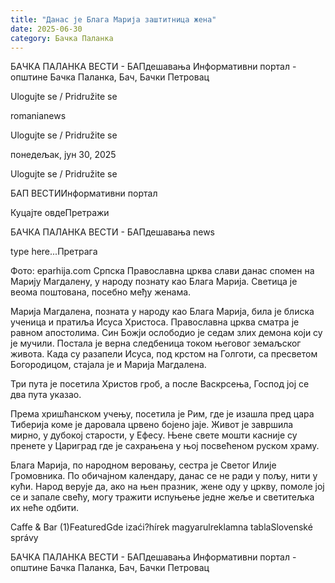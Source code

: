 ```yaml
---
title: "Данас је Блага Марија заштитница жена"
date: 2025-06-30
category: Бачка Паланка
---
```


БАЧКА ПАЛАНКА ВЕСТИ - БАПдешавања Информативни портал - општине Бачка Паланка, Бач, Бачки Петровац

Ulogujte se / Pridružite se

romanianews

Ulogujte se / Pridružite se

понедељак, јун 30, 2025

Ulogujte se / Pridružite se

БАП ВЕСТИИнформативни портал

Куцајте овдеПретражи

БАЧКА ПАЛАНКА ВЕСТИ - БАПдешавања news

type here...Претрага

Фото: eparhija.com
            Српска Православна црква слави данас спомен на Марију Магдалену, у народу познату као Блага Марија. Светица је веома поштована, посебно међу женама.

Марија Магдалена, позната у народу као Блага Марија, била је блиска ученица и пратиља Исуса Христоса. Православна црква сматра је равном апостолима.
Син Божји ослободио је седам злих демона који су је мучили. Постала је верна следбеница током његовог земаљског живота. Када су разапели Исуса, под крстом на Голготи, са пресветом Богородицом, стајала је и Марија Магдалена.


Три пута је посетила Христов гроб, а после Васкрсења, Господ јој се два пута указао.


Према хришћанском учењу, посетила је Рим, где је изашла пред цара Тиберија коме је даровала црвено бојено јаје. Живот је завршила мирно, у дубокој старости, у Ефесу.
Њене свете мошти касније су пренете у Цариград где је сахрањена у њој посвећеном руском храму.


Блага Марија, по народном веровању, сестра је Светог Илије Громовника. По обичајном календару, данас се не ради у пољу, нити у кући.
Народ верује да, ако на њен празник, жене оду у цркву, помоле јој се и запале свећу, могу тражити испуњење једне жеље и светитељка их неће одбити.

Caffe & Bar (1)FeaturedGde izaći?hírek magyarulreklamna tablaSlovenské správy

БАЧКА ПАЛАНКА ВЕСТИ - БАПдешавања Информативни портал - општине Бачка Паланка, Бач, Бачки Петровац
